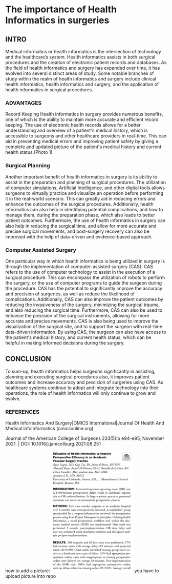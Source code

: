 # The importance of Health Informatics in surgeries

## INTRO
Medical informatics or health informatics is the intersection of technology and the healthcare’s system. Health informatics assists in both surgical procedures and the creation of electronic patient records and databases. As the field of health informatics and surgery has expanded over time, it has evolved into several distinct areas of study. Some notable branches of study within the realm of health informatics and surgery include clinical health informatics, health informatics and surgery, and the application of health informatics in surgical procedures.

### ADVANTAGES
Record Keeping
Health informatics in surgery provides numerous benefits, one of which is the ability to maintain more accurate and efficient record keeping. The use of electronic health records allows for a better understanding and overview of a patient's medical history, which is accessible to surgeons and other healthcare providers in real-time. This can aid in preventing medical errors and improving patient safety by giving a complete and updated picture of the patient's medical history and current health status.(Photo 1)

### Surgical Planning
Another important benefit of health informatics in surgery is its ability to assist in the preparation and planning of surgical procedures. The utilization of computer simulations, Artificial Intelligence, and other digital tools allows surgeons to virtually practice and visualize an operation before performing it in the real-world scenario. This can greatly aid in reducing errors and enhance the outcomes of the surgical procedures. Additionally, health informatics can also help in identifying potential complications, and how to manage them, during the preparation phase, which also leads to better patient outcomes. Furthermore, the use of health informatics in surgery can also help in reducing the surgical time, and allow for more accurate and precise surgical movements, and post-surgery recovery can also be improved with the help of data-driven and evidence-based approach.

### Computer Assisted Surgery
One particular way in which health informatics is being utilized in surgery is through the implementation of computer-assisted surgery (CAS). CAS refers to the use of computer technology to assist in the execution of a surgical procedure. This can encompass the utilization of robots to perform the surgery, or the use of computer programs to guide the surgeon during the procedure. CAS has the potential to significantly improve the accuracy and precision of surgeries, as well as reduce the likelihood of complications. Additionally, CAS can also improve the patient outcomes by reducing the invasiveness of the surgery, minimizing the surgical trauma, and also reducing the surgical time. Furthermore, CAS can also be used to enhance the precision of the surgical instruments, allowing for more accurate and precise movements. CAS is also being used to improve the visualization of the surgical site, and to support the surgeon with real-time data-driven information. By using CAS, the surgeon can also have access to the patient's medical history, and current health status, which can be helpful in making informed decisions during the surgery.

## CONCLUSION
To sum-up, health informatics helps surgeons significantly in assisting, planning and executing surgical procedures also, it improves patient outcomes and increase accuracy and precision of surgeries using CAS. As healthcare systems continue to adopt and integrate technology into their operations, the role of health informatics will only continue to grow and evolve. 


### REFERENCES

Health Informatics And Surgery|OMICS International|Journal Of Health And Medical InfoInformatics (omicsonline.org)

Journal of the American College of Surgeons 233(5):p e94-e95, November 2021. | DOI: 10.1016/j.jamcollsurg.2021.08.251


how to add a picture: ![](Screenshot_20230119_002001.png) you have to upload picture into repo
